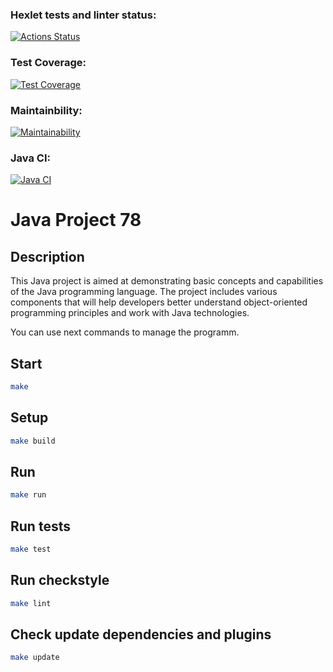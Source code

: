 ### Hexlet tests and linter status:
[![Actions Status](https://github.com/g0al/java-project-78/actions/workflows/hexlet-check.yml/badge.svg)](https://github.com/g0al/java-project-78/actions)

### Test Coverage:
[![Test Coverage](https://api.codeclimate.com/v1/badges/b0dd021d062a13ed84c9/test_coverage)](https://codeclimate.com/github/g0al/java-project-78/test_coverage)

### Maintainbility:
[![Maintainability](https://api.codeclimate.com/v1/badges/b0dd021d062a13ed84c9/maintainability)](https://codeclimate.com/github/g0al/java-project-78/maintainability)

### Java CI:
[![Java CI](https://github.com/g0al/java-project-78/actions/workflows/gradle.yml/badge.svg)](https://github.com/g0al/java-project-78/actions/workflows/gradle.yml)

# Java Project 78

## Description
This Java project is aimed at demonstrating basic concepts and capabilities of the Java programming language. The project includes various components that will help developers better understand object-oriented programming principles and work with Java technologies.

You can use next commands to manage the programm.

## Start

```bash
make
```

## Setup

```bash
make build
```

## Run

```bash
make run
```

## Run tests

```bash
make test
```

## Run checkstyle

```bash
make lint
```

## Check update dependencies and plugins

```bash
make update
```
